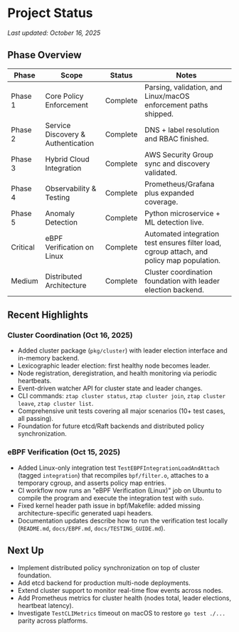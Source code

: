 # Project Status

_Last updated: October 16, 2025_

## Phase Overview

| Phase    | Scope                              | Status      | Notes                                                                                     |
| -------- | ---------------------------------- | ----------- | ----------------------------------------------------------------------------------------- |
| Phase 1  | Core Policy Enforcement            | Complete | Parsing, validation, and Linux/macOS enforcement paths shipped.                           |
| Phase 2  | Service Discovery & Authentication | Complete | DNS + label resolution and RBAC finished.                                                 |
| Phase 3  | Hybrid Cloud Integration           | Complete | AWS Security Group sync and discovery validated.                                          |
| Phase 4  | Observability & Testing            | Complete | Prometheus/Grafana plus expanded coverage.                                                |
| Phase 5  | Anomaly Detection                  | Complete | Python microservice + ML detection live.                                                  |
| Critical | eBPF Verification on Linux         | Complete | Automated integration test ensures filter load, cgroup attach, and policy map population. |
| Medium   | Distributed Architecture           | Complete | Cluster coordination foundation with leader election backend.                             |

## Recent Highlights

### Cluster Coordination (Oct 16, 2025)

- Added cluster package (`pkg/cluster`) with leader election interface and in-memory backend.
- Lexicographic leader election: first healthy node becomes leader.
- Node registration, deregistration, and health monitoring via periodic heartbeats.
- Event-driven watcher API for cluster state and leader changes.
- CLI commands: `ztap cluster status`, `ztap cluster join`, `ztap cluster leave`, `ztap cluster list`.
- Comprehensive unit tests covering all major scenarios (10+ test cases, all passing).
- Foundation for future etcd/Raft backends and distributed policy synchronization.

### eBPF Verification (Oct 15, 2025)

- Added Linux-only integration test `TestEBPFIntegrationLoadAndAttach` (tagged `integration`) that recompiles `bpf/filter.o`, attaches to a temporary cgroup, and asserts policy map entries.
- CI workflow now runs an "eBPF Verification (Linux)" job on Ubuntu to compile the program and execute the integration test with `sudo`.
- Fixed kernel header path issue in bpf/Makefile: added missing architecture-specific generated uapi headers.
- Documentation updates describe how to run the verification test locally (`README.md`, `docs/EBPF.md`, `docs/TESTING_GUIDE.md`).

## Next Up

- Implement distributed policy synchronization on top of cluster foundation.
- Add etcd backend for production multi-node deployments.
- Extend cluster support to monitor real-time flow events across nodes.
- Add Prometheus metrics for cluster health (nodes total, leader elections, heartbeat latency).
- Investigate `TestCLIMetrics` timeout on macOS to restore `go test ./...` parity across platforms.
